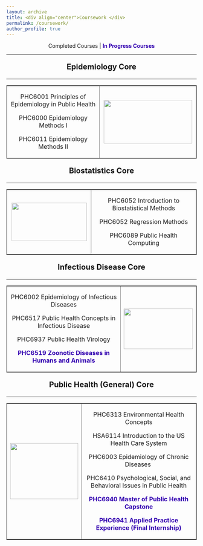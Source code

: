 ```yaml
---
layout: archive
title: <div align="center">Coursework </div>     
permalink: /coursework/
author_profile: true
---  
```

<div align="center">Completed Courses | <span style="color: #3200b0;"><strong>In Progress Courses</strong></span></div>    
<hr size="6" width="100%" color="navy">
    
<p style="text-align: center;font-size: 20px;"><strong>Epidemiology Core</strong></p>
<hr size="6" width="100%" color="navy" />
<table style="margin-left: auto; margin-right: auto;" border="1">
<tbody>
<tr style="height: 95px;">
<td style="width: 262.465px; height: 15px;font-size: 16px;">
<p style="text-align: center;">PHC6001 Principles of Epidemiology in Public Health</p>
<p style="text-align: center;">PHC6000 Epidemiology Methods I</p>
<p style="text-align: center;">PHC6011 Epidemiology Methods II</p>
</td>
<td style="width: 240.243px; height: 15px; text-align: center;"><img style="display: block; margin-left: auto; margin-right: auto;" src="https://scx2.b-cdn.net/gfx/news/hires/2020/howtomodelap.jpg" alt="" width="234" height="115" /></td>
</tr>
</tbody>
</table>
<p style="text-align: center;font-size: 20px;"><strong>Biostatistics Core</strong></p>
<hr size="6" width="100%" color="navy" />
<table style="margin-left: auto; margin-right: auto;" border="1">
<tbody>
<tr style="height: 123px;">
<td style="height: 123px; width: 208.021px;"><img style="display: block; margin-left: auto; margin-right: auto;" src="https://medicine-iu-edu.azureedge.net/-/media/department/biostatistics/hero_iusmbiostatisticsx87182.jpg?rev=ad1f995ebe0749bab162508326ee4e86&amp;h=960&amp;w=1920&amp;la=en&amp;hash=002A8B216425B75B29F6E9C010AA9FAD" alt="" width="199" height="101" /></td>
<td style="height: 123px; width: 303.576px;font-size: 16px;">
<p style="text-align: center;">PHC6052 Introduction to Biostatistical Methods</p>
<p style="text-align: center;">PHC6052 Regression Methods</p>
<p style="text-align: center;">PHC6089 Public Health Computing</p>
</td>
</tr>
</tbody>
</table>
<p style="text-align: center;font-size: 20px;"><strong>Infectious Disease Core</strong></p>
<hr size="6" width="100%" color="navy" />
<table border="1">
<tbody>
<tr>
<td>
<p style="text-align: center;font-size: 16px;">PHC6002 Epidemiology of Infectious Diseases</p>
<p style="text-align: center;font-size: 16px;">PHC6517 Public Health Concepts in Infectious Disease</p>
<p style="text-align: center;font-size: 16px;">PHC6937 Public Health Virology</p>
<p style="text-align: center;font-size: 16px;"><span style="color: #3200b0;"><strong>PHC6519 Zoonotic Diseases in Humans and Animals</strong></span></p>
</td>
<td style= "text-align:center;"><img src="https://cdn.thewire.in/wp-content/uploads/2020/07/28070938/viruses-1600x914.jpg" alt="" width="183" height="107" /></td>
</tr>
</tbody>
</table>
<p style="text-align: center;font-size: 20px;"><strong>Public Health (General) Core</strong></p>
<hr size="6" width="100%" color="navy" />
<table border="1">
<tbody>
<tr>
<td><img style="display: block; margin-left: auto; margin-right: auto;" src="https://sph.washington.edu/sites/default/files/2019-11/mag-seal-slide-mobile-720x590.jpg" alt="" width="180" height="148" /></td>
<td>
<p style="text-align: center;font-size: 16px;">PHC6313 Environmental Health Concepts</p>
<p style="text-align: center;font-size: 16px;">HSA6114 Introduction to the US Health Care System</p>
<p style="text-align: center;font-size: 16px;">PHC6003 Epidemiology of Chronic Diseases&nbsp;</p>
<p style="text-align: center;font-size: 16px;">PHC6410 Psychological, Social, and Behavioral Issues in Public Health</p>
<p style="text-align: center;font-size: 16px;"><span style="color: #3200b0;"><strong>PHC6940 Master of Public Health Capstone</strong></span></p>
<p style="text-align: center;font-size: 16px;"><span style="color: #3200b0;"><strong>PHC6941 Applied Practice Experience (Final Internship)</strong></span></p>
</td>
</tr>
</tbody>
</table>
